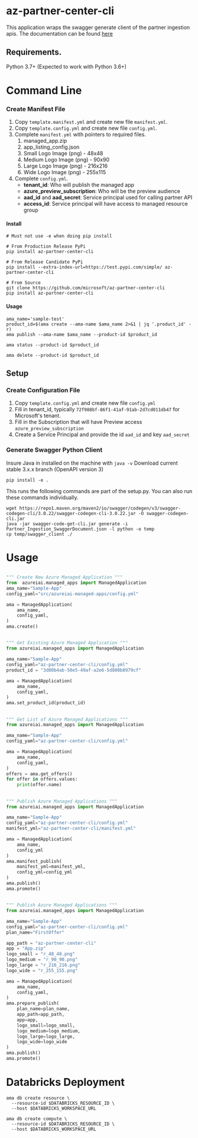 # az-partner-center-cli
This application wraps the swagger generate client of the partner ingestion apis. 
The documentation can be found [here](https://apidocs.microsoft.com/services/partneringestion/#/)

## Requirements.

Python 3.7+ (Expected to work with Python 3.6+)

# Command Line
### Create Manifest File
1. Copy `template.manifest.yml` and create new file `manifest.yml`.
1. Copy `template.config.yml` and create new file `config.yml`.
1. Complete `manifest.yml` with pointers to required files.
    1. managed_app.zip
    1. app_listing_config.json
    1. Small Logo Image (png) - 48x48
    1. Medium Logo Image (png) - 90x90
    1. Large Logo Image (png) - 216x216
    1. Wide Logo Image (png) - 255x115
1. Complete `config.yml`.
    * **tenant_id**: Who will publish the managed app
    * **azure_preview_subscription**: Who will be the preview audience
    * **aad_id** and **aad_secret**: Service principal used for calling partner API
    * **access_id**: Service principal will have access to managed resource group


#### Install
```shell script
# Must not use -e when doing pip install

# From Production Release PyPi
pip install az-partner-center-cli

# From Release Candidate PyPi
pip install --extra-index-url=https://test.pypi.com/simple/ az-partner-center-cli

# From Source
git clone https://github.com/microsoft/az-partner-center-cli
pip install az-partner-center-cli
```

#### Usage
```shell script
ama_name='sample-test'
product_id=$(ama create --ama-name $ama_name 2>&1 | jq '.product_id' -r)
ama publish --ama-name $ama_name --product-id $product_id

ama status --product-id $product_id

ama delete --product-id $product_id
```


## Setup
### Create Configuration File
1. Copy `template.config.yml` and create new file `config.yml`
1. Fill in tenant_id, typically `72f988bf-86f1-41af-91ab-2d7cd011db47` for Microsoft's tenant.
1. Fill in the Subscription that will have Preview access `azure_preview_subscription`
1. Create a Service Principal and provide the id `aad_id` and key `aad_secret`


### Generate Swagger Python Client
Insure Java in installed on the machine with `java -v` Download current stable 3.x.x branch (OpenAPI version 3)

```shell script
pip install -e .
```

This runs the following commands are part of the setup.py. You can also run these commands individually. 

```shell script
wget https://repo1.maven.org/maven2/io/swagger/codegen/v3/swagger-codegen-cli/3.0.22/swagger-codegen-cli-3.0.22.jar -O swagger-codegen-cli.jar
java -jar swagger-code-get-cli.jar generate -i Partner_Ingestion_SwaggerDocument.json -l python -o temp
cp temp/swagger_client ./
```

# Usage

## 
```python
""" Create New Azure Managed Application """
from  azureiai.managed_apps import ManagedApplication 
ama_name="Sample-App"
config_yaml="src/azureiai-managed-apps/config.yml"

ama = ManagedApplication(
    ama_name,
    config_yaml,
)
ama.create()
```

##
```python
""" Get Existing Azure Managed Application """
from azureiai.managed_apps import ManagedApplication 

ama_name="Sample-App"
config_yaml="az-partner-center-cli/config.yml"
product_id = "3d00b4ab-50e5-49af-a2e6-5d800b8979cf"

ama = ManagedApplication(
    ama_name,
    config_yaml,
)
ama.set_product_id(product_id)

```

##
```python
""" Get List of Azure Managed Applications """
from azureiai.managed_apps import ManagedApplication 

ama_name="Sample-App"
config_yaml="az-partner-center-cli/config.yml"

ama = ManagedApplication(
    ama_name,
    config_yaml,
)
offers = ama.get_offers()
for offer in offers.values:
    print(offer.name)
```

## 
```python
""" Publish Azure Managed Applications """
from azureiai.managed_apps import ManagedApplication 

ama_name="Sample-App"
config_yaml="az-partner-center-cli/config.yml"
manifest_yml="az-partner-center-cli/manifest.yml"

ama = ManagedApplication(
    ama_name,
    config_yml
)
ama.manifest_publish(
    manifest_yml=manifest_yml,
    config_yml=config_yml
)
ama.publish()
ama.promote()
```


## 
```python
""" Publish Azure Managed Applications """
from azureiai.managed_apps import ManagedApplication 

ama_name="Sample-App"
config_yaml="az-partner-center-cli/config.yml"
plan_name="FirstOffer"

app_path = "az-partner-center-cli"
app = "App.zip"
logo_small = "r_48_48.png"
logo_medium = "r_90_90.png"
logo_large = "r_216_216.png"
logo_wide = "r_255_155.png"

ama = ManagedApplication(
    ama_name,
    config_yaml,
)
ama.prepare_publish(
    plan_name=plan_name,
    app_path=app_path,
    app=app,
    logo_small=logo_small,
    logo_medium=logo_medium,
    logo_large=logo_large,
    logo_wide=logo_wide
)
ama.publish()
ama.promote()
```


# Databricks Deployment

```shell script
ama db create resource \
  --resource-id $DATABRICKS_RESOURCE_ID \
  --host $DATABRICKS_WORKSPACE_URL

ama db create compute \
  --resource-id $DATABRICKS_RESOURCE_ID \
  --host $DATABRICKS_WORKSPACE_URL
```

